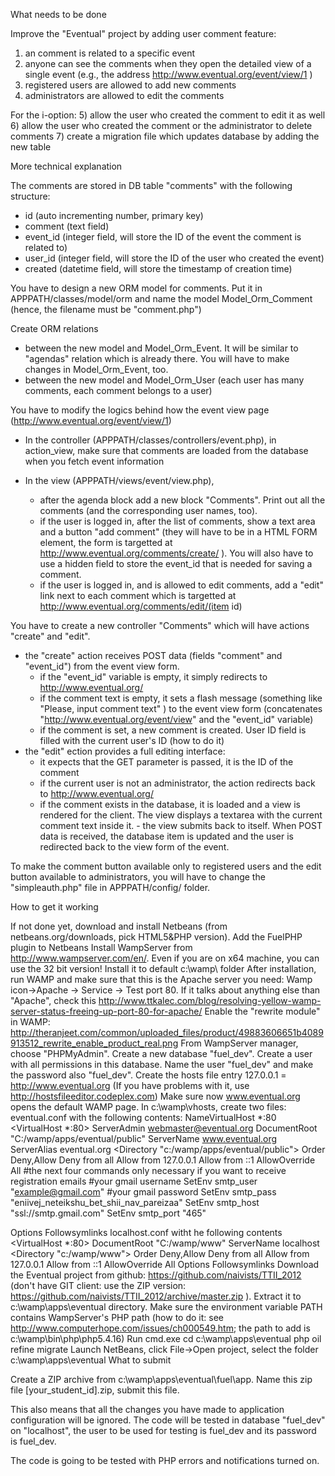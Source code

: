 What needs to be done

Improve the "Eventual" project by adding user comment feature:
1) an comment is related to a specific event
2) anyone can see the comments when they open the detailed view of a single event (e.g., the address http://www.eventual.org/event/view/1 )
3) registered users are allowed to add new comments
4) administrators are allowed to edit the comments

For the i-option:
5) allow the user who created the comment to edit it as well
6) allow the user who created the comment or the administrator to delete comments
7) create a migration file which updates database by adding the new table

More technical explanation

The comments are stored in DB table "comments" with the following structure:
- id (auto incrementing number, primary key)
- comment (text field)
- event_id (integer field, will store the ID of the event the comment is related to)
- user_id (integer field, will store the ID of the user who created the event)
- created (datetime field, will store the timestamp of creation time)

You have to design a new ORM model for comments. Put it in APPPATH/classes/model/orm and name the model Model_Orm_Comment (hence, the filename must be "comment.php")

Create ORM relations
- between the new model and Model_Orm_Event. It will be similar to "agendas" relation which is already there. You will have to make changes in Model_Orm_Event, too.
- between the new model and Model_Orm_User (each user has many comments, each comment belongs to a user)

You have to modify the logics behind how the event view page (http://www.eventual.org/event/view/1)

- In the controller (APPPATH/classes/controllers/event.php), in action_view, make sure that comments are loaded from the database when you fetch event information

- In the view (APPPATH/views/event/view.php),
   - after the agenda block add a new block "Comments". Print out all the comments (and the corresponding user names, too).
   - if the user is logged in, after the list of comments, show a text area and a button "add comment" (they will have to be in a HTML FORM element, the form is targetted at http://www.eventual.org/comments/create/ ). You will also have to use a hidden field to store the event_id that is needed for saving a comment.
   - if the user is logged in, and is allowed to edit comments, add a "edit" link next to each comment which is targetted at http://www.eventual.org/comments/edit/(item id)

You have to create a new controller "Comments" which will have actions "create" and "edit".
- the "create" action receives POST data (fields "comment" and "event_id") from the event view form.
     - if the "event_id" variable is empty, it simply redirects to http://www.eventual.org/
     - if the comment text is empty, it sets a flash message (something like "Please, input comment text" ) to the event view form (concatenates "http://www.eventual.org/event/view" and the "event_id" variable)
     - if the comment is set, a new comment is created. User ID field is filled with the current user's ID (how to do it)
- the "edit" ection provides a full editing interface:
     - it expects that the GET parameter is passed, it is the ID of the comment
     - if the current user is not an administrator, the action redirects back to http://www.eventual.org/
     - if the comment exists in the database, it is loaded and a view is rendered for the client. The view displays a textarea with the current comment text inside it.
      - the view submits back to itself. When POST data is received, the database item is updated and the user is redirected back to the view form of the event.

To make the comment button available only to registered users and the edit button available to administrators, you will have to change the "simpleauth.php" file in APPPATH/config/ folder.

How to get it working

If not done yet, download and install Netbeans (from netbeans.org/downloads, pick HTML5&PHP version). Add the FuelPHP plugin to Netbeans
Install WampServer from http://www.wampserver.com/en/. Even if you are on x64 machine, you can use the 32 bit version! Install it to default c:\wamp\ folder
After installation, run WAMP and make sure that this is the Apache server you need: Wamp icon->Apache -> Service -> Test port 80. If it talks about anything else than "Apache", check this http://www.ttkalec.com/blog/resolving-yellow-wamp-server-status-freeing-up-port-80-for-apache/
Enable the "rewrite module" in WAMP: http://theranjeet.com/common/uploaded_files/product/49883606651b4089913512_rewrite_enable_product_real.png
From WampServer manager, choose "PHPMyAdmin". Create a new database "fuel_dev". Create a user with all permissions in this database. Name the user "fuel_dev" and make the password also "fuel_dev".
Create the hosts file entry 127.0.0.1  = http://www.eventual.org (If you have problems with it, use http://hostsfileeditor.codeplex.com)
Make sure now www.eventual.org opens the default WAMP page.
In c:\wamp\vhosts, create two files:
eventual.conf  with the following contents:
NameVirtualHost *:80
 <VirtualHost *:80>
 ServerAdmin webmaster@eventual.org
 DocumentRoot "C:/wamp/apps/eventual/public"
 ServerName www.eventual.org
 ServerAlias eventual.org
 <Directory "c:/wamp/apps/eventual/public">
 Order Deny,Allow
 Deny from all
 Allow from 127.0.0.1
 Allow from ::1
 AllowOverride All
#the next four commands only necessary if you want to receive registration emails
 #your gmail username
 SetEnv smtp_user "example@gmail.com"
 #your gmail password
 SetEnv smtp_pass "eniivej_neteikshu_bet_shii_nav_pareizaa"
 SetEnv smtp_host "ssl://smtp.gmail.com"
 SetEnv smtp_port "465"

 Options Followsymlinks
 </Directory>
 </VirtualHost>
localhost.conf witht he following contents
<VirtualHost *:80>
  DocumentRoot "C:/wamp/www"
  ServerName localhost
  <Directory "c:/wamp/www">
   Order Deny,Allow
   Deny from all
   Allow from 127.0.0.1
   Allow from ::1
   AllowOverride All
   Options Followsymlinks
  </Directory>
</VirtualHost>
Download the Eventual project from github: https://github.com/naivists/TTII_2012 (don't have GIT client: use the ZIP version: https://github.com/naivists/TTII_2012/archive/master.zip ). Extract it to c:\wamp\apps\eventual directory.
Make sure the environment variable PATH contains WampServer's PHP path (how to do it: see http://www.computerhope.com/issues/ch000549.htm; the path to add is c:\wamp\bin\php\php5.4.16)
Run cmd.exe
cd c:\wamp\apps\eventual
php oil refine migrate
Launch NetBeans, click File->Open project, select the folder c:\wamp\apps\eventual
What to submit

Create a ZIP archive from c:\wamp\apps\eventual\fuel\app\. Name this zip file [your_student_id].zip, submit this file.

This also means that all the changes you have made to application configuration will be ignored. The code will be tested in database "fuel_dev" on "localhost", the user to be used for testing is fuel_dev and its password is fuel_dev.

The code is going to be tested with PHP errors and notifications turned on.